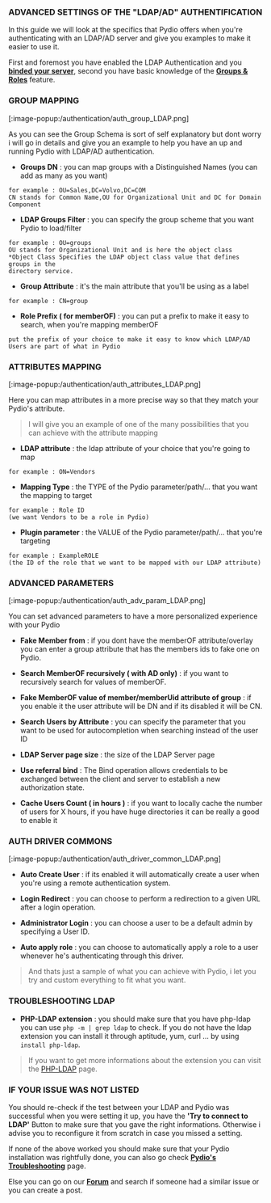 ### ADVANCED SETTINGS OF THE "LDAP/AD" AUTHENTIFICATION
In this guide we will look at the specifics that Pydio offers when you're authenticating with an LDAP/AD server and give you examples to make it easier to use it.

First and foremost you have enabled the LDAP Authentication and you **[binded your server](https://pydio.com/en/docs/v8/binding-ldapad-server)**, second you have basic knowledge of the **[Groups & Roles](https://pydio.com/en/docs/v8/inheritance-groups-and-users-roles)** feature.

### GROUP MAPPING

[:image-popup:/authentication/auth_group_LDAP.png]

As you can see the Group Schema is sort of self explanatory but dont worry i will go in details and give you an example to help you have an up and running Pydio with LDAP/AD authentication.

+ **Groups DN** : you can map groups with a Distinguished Names (you can add as many as you want)
```
for example : OU=Sales,DC=Volvo,DC=COM
CN stands for Common Name,OU for Organizational Unit and DC for Domain Component
```
+ **LDAP Groups Filter** : you can specify the group scheme that you want Pydio to load/filter
```
for example : OU=groups
OU stands for Organizational Unit and is here the object class
*Object Class Specifies the LDAP object class value that defines groups in the 
directory service.
```

+ **Group Attribute** : it's the main attribute that you'll be using as a label
```
for example : CN=group
```

+ **Role Prefix ( for memberOF)** : you can put a prefix to make it easy to search, when you're mapping memberOF
```
put the prefix of your choice to make it easy to know which LDAP/AD Users are part of what in Pydio
```

### ATTRIBUTES MAPPING

[:image-popup:/authentication/auth_attributes_LDAP.png]

Here you can map attributes in a more precise way so that they match your Pydio's attribute.

> I will give you an example of one of the many possibilities that you can achieve with the attribute mapping

+ **LDAP attribute** : the ldap attribute of your choice that you're going to map
```
for example : ON=Vendors
```
+ **Mapping Type** : the TYPE of the Pydio parameter/path/... that you want the mapping to target
``` 
for example : Role ID
(we want Vendors to be a role in Pydio)
```
+ **Plugin parameter** : the VALUE of the Pydio parameter/path/... that you're targeting 
``` 
for example : ExampleROLE
(the ID of the role that we want to be mapped with our LDAP attribute)
```
### ADVANCED PARAMETERS

[:image-popup:/authentication/auth_adv_param_LDAP.png]

You can set advanced parameters to have a more personalized experience with your Pydio

+ **Fake Member from** : if you dont have the memberOF attribute/overlay you can enter a group attribute that has the members ids to fake one on Pydio.

+ **Search MemberOF recursively ( with AD only)** : if you want to recursively search for values of memberOF.

+ **Fake MemberOF value of member/memberUid attribute of group** :  if you enable it the user attribute will be DN and if its disabled it will be CN.

+ **Search Users by Attribute** :  you can specify the parameter that you want to be used for autocompletion when searching instead of the user ID

+ **LDAP Server page size** : the size of the LDAP Server page

+ **Use referral bind** : The Bind operation allows credentials to be exchanged between the client and server to establish a new authorization state.

+ **Cache Users Count ( in hours )** : if you want to locally cache the number of users for X hours, if you have huge directories it can be really a good to enable it



### AUTH DRIVER COMMONS

[:image-popup:/authentication/auth_driver_common_LDAP.png]

+ **Auto Create User** : if its enabled it will automatically create a user when you're using a remote authentication system.

+ **Login Redirect** : you can choose to perform a redirection to a given URL after a login operation.

+ **Administrator Login** : you can choose a user to be a default admin by specifying a User ID.  

+ **Auto apply role** : you can choose to automatically apply a role to a user whenever he's authenticating through this driver.



> And thats just a sample of what you can achieve with Pydio, i let you try and custom everything to fit what you want.

### TROUBLESHOOTING LDAP

+ **PHP-LDAP extension** : you should make sure that you have php-ldap 
you can use `php -m | grep ldap` to check.
If you do not have the ldap extension you can install it through
aptitude, yum, curl ... by using `install php-ldap`.

> If you want to get more informations about the extension you can visit the [PHP-LDAP](http://php.net/manual/en/ldap.installation.php) page.
    
    
### IF YOUR ISSUE WAS NOT LISTED

You should re-check if the test between your LDAP and Pydio was successful when you were setting it up, you have the **'Try to connect to LDAP'** Button to make sure that you gave the right informations. Otherwise i advise you to reconfigure it from scratch in case you missed a setting.

If none of the above worked you should make sure that your Pydio installation was rightfully done, you can also go check **[Pydio's Troubleshooting](https://pydio.com/en/docs/v8/troubleshooting)** page.

Else you can go on our **[Forum](https://forum.pydio.com/)** and search if someone had a similar issue or you can create a post.